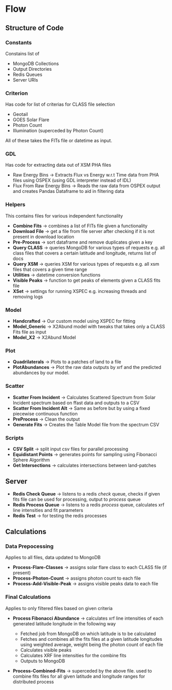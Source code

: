 # Flow

## Structure of Code
### Constants
Constains list of
- MongoDB Collections
- Output Directories
- Redis Queues
- Server URIs
### Criterion
Has code for list of criterias for CLASS file selection
- Geotail
- GOES Solar Flare
- Photon Count
- Illumination (superceded by Photon Count)

All of these takes the FITs file or datetime as input.
### GDL
Has code for extracting data out of XSM PHA files
- Raw Energy Bins -> Extracts Flux vs Energy w.r.t Time data from PHA files using OSPEX (using GDL interpreter instead of IDL)
- Flux From Raw Energy Bins -> Reads the raw data from OSPEX output and creates Pandas Dataframe to aid in filtering data

### Helpers
This contains files for various independent functionality
- **Combine Fits** -> combines a list of FITs file given a functionality
- **Download File** -> get a file from file server after checking if it is not present in download location
- **Pre-Process** -> sort dataframe and remove duplicates given a key
- **Query CLASS** -> queries MongoDB for various types of requests e.g. all class files that covers a certain latitude and longitude, returns list of docs
- **Query XSM** -> queries XSM for various types of requests e.g. all xsm files that covers a given time range
- **Utilities** -> datetime conversion functions
- **Visible Peaks** -> function to get peaks of elements given a CLASS fits file
- **XSet** -> settings for running XSPEC e.g. increasing threads and removing logs

### Model
- **Handcrafted** -> Our custom model using XSPEC for fitting
- **Model_Generic** -> X2Abund model with tweaks that takes only a CLASS Fits file as input
- **Model_X2** -> X2Abund Model

### Plot
- **Quadrilaterals** -> Plots to a patches of land to a file
- **PlotAbundances** -> Plot the raw data outputs by xrf and the predicted abundances by our model.

### Scatter
- **Scatter From Incident** -> Calculates Scattered Spectrum from Solar Incident spectrum based on ffast data and outputs to a CSV
- **Scatter From Incident Alt** -> Same as before but by using a fixed piecewise continuous function
- **PreProcess** -> Clean the output
- **Generate Fits** -> Creates the Table Model file from the spectrum CSV

### Scripts
- **CSV Split** -> split input csv files for parallel processing
- **Equidistant Points** -> generates points for sampling using Fibonacci Sphere Algorithm
- **Get Intersections** -> calculates intersections between land-patches

## Server
- **Redis Check Queue** -> listens to a redis *check* queue, checks if given fits file can be used for processing, output to *process* queue
- **Redis Process Queue** -> listens to a redis *process* queue, calculates xrf line intensities and fit parameters
- **Redis Test** -> for testing the redis processes

## Calculations
### Data Prepocessing
Applies to all files, data updated to MongoDB
- **Process-Flare-Classes** -> assigns solar flare class to each CLASS file (if present)
- **Process-Photon-Count** -> assigns photon count to each file
- **Process-Add-Visible-Peak** -> assigns visible peaks data to each file

### Final Calculations
Applies to only filtered files based on given criteria
- **Process Fibonacci Abundance** -> calculates xrf line intensities of each generated latitude longitude in the following way
    - Fetched job from MongoDB on which latitude is to be calculated
    - Fetches and combines all the fits files at a given latitude longitudes using weighted average, weight being the photon count of each file
    - Calculates visible peaks
    - Calculates XRF line intensities for the combine fits
    - Outputs to MongoDB

- **Process-Combined-Fits** -> superceded by the above file. used to combine fits files for all given latitude and longitude ranges for distributed process